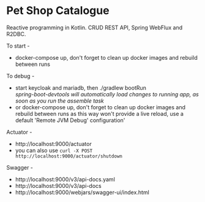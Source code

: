 # Pet Shop Catalogue
Reactive programming in Kotlin. CRUD REST API, Spring WebFlux and R2DBC.

To start -
* docker-compose up, don't forget to clean up docker images and rebuild between runs

To debug -
* start keycloak and mariadb, then ./gradlew bootRun <br/>_spring-boot-devtools will automatically load changes to running app, as soon as you run the assemble task_
* or docker-compose up, don't forget to clean up docker images and rebuild between runs as this way won't provide a live reload, use a default 'Remote JVM Debug' configuration'

Actuator -
* http://localhost:9000/actuator
* you can also use `curl -X POST http://localhost:9000/actuator/shutdown`

Swagger -
* http://localhost:9000/v3/api-docs.yaml
* http://localhost:9000/v3/api-docs
* http://localhost:9000/webjars/swagger-ui/index.html
